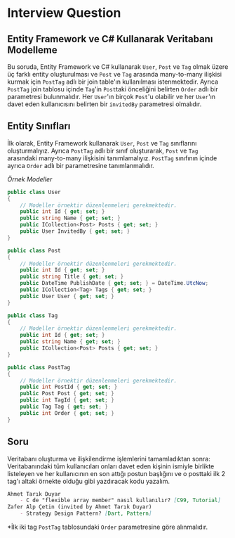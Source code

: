 # Interview Question
## Entity Framework ve C# Kullanarak Veritabanı Modelleme
Bu soruda, Entity Framework ve C# kullanarak `User`, `Post` ve `Tag` olmak üzere üç farklı entity oluşturulması ve `Post` ve `Tag` arasında many-to-many ilişkisi kurmak için `PostTag` adlı bir join table'ın kullanılması istenmektedir. Ayrıca `PostTag` join tablosu içinde `Tag`'in `Post`taki önceliğini belirten `Order` adlı bir parametresi bulunmalıdır. Her `User`'ın birçok `Post`'u olabilir ve her `User`'ın davet eden kullanıcısını belirten bir `invitedBy` parametresi olmalıdır.

## Entity Sınıfları
İlk olarak, Entity Framework kullanarak `User`, `Post` ve `Tag` sınıflarını oluşturmalıyız. Ayrıca `PostTag` adlı bir sınıf oluşturarak, `Post` ve `Tag` arasındaki many-to-many ilişkisini tanımlamalıyız. `PostTag` sınıfının içinde ayrıca `Order` adlı bir parametresine tanımlanmalıdır.

*Örnek Modeller*
```c#
public class User
{
    // Modeller örnektir düzenlenmeleri gerekmektedir.
    public int Id { get; set; }
    public string Name { get; set; }
    public ICollection<Post> Posts { get; set; }
    public User InvitedBy { get; set; }
}

public class Post
{
    // Modeller örnektir düzenlenmeleri gerekmektedir.
    public int Id { get; set; }
    public string Title { get; set; }
    public DateTime PublishDate { get; set; } = DateTime.UtcNow;
    public ICollection<Tag> Tags { get; set; }
    public User User { get; set; }
}

public class Tag
{
    // Modeller örnektir düzenlenmeleri gerekmektedir.
    public int Id { get; set; }
    public string Name { get; set; }
    public ICollection<Post> Posts { get; set; }
}

public class PostTag
{
    // Modeller örnektir düzenlenmeleri gerekmektedir.
    public int PostId { get; set; }
    public Post Post { get; set; }
    public int TagId { get; set; }
    public Tag Tag { get; set; }
    public int Order { get; set; }
}
```

## Soru
Veritabanı oluşturma ve ilişkilendirme işlemlerini tamamladıktan sonra:
Veritabanındaki tüm kullanıcıları onları davet eden kişinin ismiyle birlikte listeleyen ve her kullanıcının en son attığı postun başlığını ve o posttaki ilk 2 tag'ı altaki örnekte olduğu gibi yazdıracak kodu yazalım.
```markdown
Ahmet Tarık Duyar
    - C de "flexible array member" nasıl kullanılır? [C99, Tutorial]
Zafer Alp Çetin (invited by Ahmet Tarık Duyar)
    - Strategy Design Pattern? [Dart, Pattern]
```
*İlk iki tag `PostTag` tablosundaki `Order` parametresine göre alınmalıdır.
